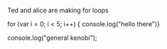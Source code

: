 Ted and alice are making for loops 


for (var i = 0; i < 5; i++)
{ console.log("hello there")}

console.log("general kenobi");
